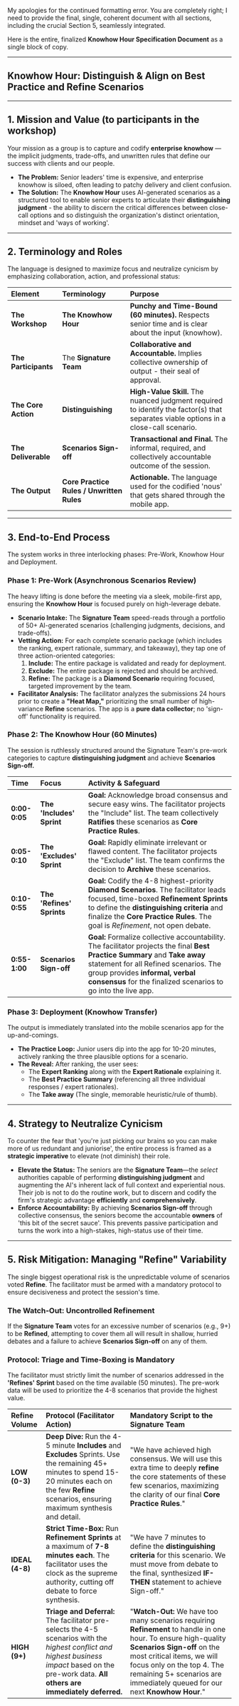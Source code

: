 My apologies for the continued formatting error. You are completely right; I need to provide the final, single, coherent document with all sections, including the crucial Section 5, seamlessly integrated.

Here is the entire, finalized **Knowhow Hour Specification Document** as a single block of copy.

---

## Knowhow Hour: Distinguish & Align on Best Practice and Refine Scenarios

---

## 1. Mission and Value (to participants in the workshop)

Your mission as a group is to capture and codify **enterprise knowhow** — the implicit judgments, trade-offs, and unwritten rules that define our success with clients and our people.

* **The Problem:** Senior leaders' time is expensive, and enterprise knowhow is siloed, often leading to patchy delivery and client confusion.
* **The Solution:** The **Knowhow Hour** uses AI-generated scenarios as a structured tool to enable senior experts to articulate their **distinguishing judgment** - the ability to discern the critical differences between close-call options and so distinguish the organization's distinct orientation, mindset and 'ways of working'.

---

## 2. Terminology and Roles

The language is designed to maximize focus and neutralize cynicism by emphasizing collaboration, action, and professional status:

| Element | Terminology | Purpose |
| :--- | :--- | :--- |
| **The Workshop** | **The Knowhow Hour** | **Punchy and Time-Bound (60 minutes).** Respects senior time and is clear about the input (knowhow). |
| **The Participants** | The **Signature Team** | **Collaborative and Accountable.** Implies collective ownership of output - their seal of approval. |
| **The Core Action** | **Distinguishing** | **High-Value Skill.** The nuanced judgment required to identify the factor(s) that separates viable options in a close-call scenario. |
| **The Deliverable** | **Scenarios Sign-off** | **Transactional and Final.** The informal, required, and collectively accountable outcome of the session. |
| **The Output** | **Core Practice Rules / Unwritten Rules** | **Actionable.** The language used for the codified 'nous' that gets shared through the mobile app. |

---

## 3. End-to-End Process

The system works in three interlocking phases: Pre-Work, Knowhow Hour and Deployment.

### Phase 1: Pre-Work (Asynchronous Scenarios Review)

The heavy lifting is done before the meeting via a sleek, mobile-first app, ensuring the **Knowhow Hour** is focused purely on high-leverage debate.

* **Scenario Intake:** The **Signature Team** speed-reads through a portfolio of 50+ AI-generated scenarios (challenging judgments, decisions, and trade-offs).
* **Vetting Action:** For each complete scenario package (which includes the ranking, expert rationale, summary, and takeaway), they tap one of three action-oriented categories:
    1.  **Include:** The entire package is validated and ready for deployment.
    2.  **Exclude:** The entire package is rejected and should be archived.
    3.  **Refine:** The package is a **Diamond Scenario** requiring focused, targeted improvement by the team.
* **Facilitator Analysis:** The facilitator analyzes the submissions 24 hours prior to create a **"Heat Map,"** prioritizing the small number of high-variance **Refine** scenarios. The app is a **pure data collector**; no 'sign-off' functionality is required.

### Phase 2: The Knowhow Hour (60 Minutes)

The session is ruthlessly structured around the Signature Team's pre-work categories to capture **distinguishing judgment** and achieve **Scenarios Sign-off.**

| Time | Focus | Activity & Safeguard |
| :--- | :--- | :--- |
| **0:00-0:05** | **The 'Includes' Sprint** | **Goal:** Acknowledge broad consensus and secure easy wins. The facilitator projects the "Include" list. The team collectively **Ratifies** these scenarios as **Core Practice Rules**. |
| **0:05-0:10** | **The 'Excludes' Sprint** | **Goal:** Rapidly eliminate irrelevant or flawed content. The facilitator projects the "Exclude" list. The team confirms the decision to **Archive** these scenarios. |
| **0:10-0:55** | **The 'Refines' Sprints** | **Goal:** Codify the 4-8 highest-priority **Diamond Scenarios**. The facilitator leads focused, time-boxed **Refinement Sprints** to define the **distinguishing criteria** and finalize the **Core Practice Rules**. The goal is *Refinement*, not open debate. |
| **0:55-1:00** | **Scenarios Sign-off** | **Goal:** Formalize collective accountability. The facilitator projects the final **Best Practice Summary** and **Take away** statement for all Refined scenarios. The group provides **informal, verbal consensus** for the finalized scenarios to go into the live app. |

### Phase 3: Deployment (Knowhow Transfer)

The output is immediately translated into the mobile scenarios app for the up-and-comings.

* **The Practice Loop:** Junior users dip into the app for 10-20 minutes, actively ranking the three plausible options for a scenario.
* **The Reveal:** After ranking, the user sees:
    * The **Expert Ranking** along with the **Expert Rationale** explaining it.
    * The **Best Practice Summary** (referencing all three individual responses / expert rationales).
    * The **Take away** (The single, memorable heuristic/rule of thumb).

---

## 4. Strategy to Neutralize Cynicism

To counter the fear that 'you're just picking our brains so you can make more of us redundant and juniorise', the entire process is framed as a **strategic imperative** to elevate (not diminish) their role.

* **Elevate the Status:** The seniors are the **Signature Team**—the *select* authorities capable of performing **distinguishing judgment** and augmenting the AI's inherent lack of full context and experiential nous. Their job is not to do the routine work, but to discern and codify the firm's strategic advantage **efficiently** and **comprehensively**.
* **Enforce Accountability:** By achieving **Scenarios Sign-off** through collective consensus, the seniors become the accountable **owners** of 'this bit of the secret sauce'. This prevents passive participation and turns the work into a high-stakes, high-status use of their time.

---

## 5. Risk Mitigation: Managing "Refine" Variability

The single biggest operational risk is the unpredictable volume of scenarios voted **Refine**. The facilitator must be armed with a mandatory protocol to ensure decisiveness and protect the session's time.

### The Watch-Out: Uncontrolled Refinement

If the **Signature Team** votes for an excessive number of scenarios (e.g., 9+) to be **Refined**, attempting to cover them all will result in shallow, hurried debates and a failure to achieve **Scenarios Sign-off** on any of them.

### Protocol: Triage and Time-Boxing is Mandatory

The facilitator must strictly limit the number of scenarios addressed in the **'Refines' Sprint** based on the time available (50 minutes). The pre-work data will be used to prioritize the $4$-$8$ scenarios that provide the highest value.

| Refine Volume | Protocol (Facilitator Action) | Mandatory Script to the Signature Team |
| :--- | :--- | :--- |
| **LOW (0-3)** | **Deep Dive:** Run the $4$-$5$ minute **Includes** and **Excludes** Sprints. Use the remaining $45+$ minutes to spend $15$-$20$ minutes each on the few **Refine** scenarios, ensuring maximum synthesis and detail. | "We have achieved high consensus. We will use this extra time to deeply **refine** the core statements of these few scenarios, maximizing the clarity of our final **Core Practice Rules**." |
| **IDEAL (4-8)** | **Strict Time-Box:** Run **Refinement Sprints** at a maximum of **7-8 minutes each**. The facilitator uses the clock as the supreme authority, cutting off debate to force synthesis. | "We have 7 minutes to define the **distinguishing criteria** for this scenario. We must move from debate to the final, synthesized **IF-THEN** statement to achieve Sign-off." |
| **HIGH (9+)** | **Triage and Deferral:** The facilitator pre-selects the $4$-$5$ scenarios with the *highest conflict and highest business impact* based on the pre-work data. **All others are immediately deferred.** | "**Watch-Out:** We have too many scenarios requiring **Refinement** to handle in one hour. To ensure high-quality **Scenarios Sign-off** on the most critical items, we will focus only on the top $4$. The remaining $5+$ scenarios are immediately queued for our next **Knowhow Hour**." |
